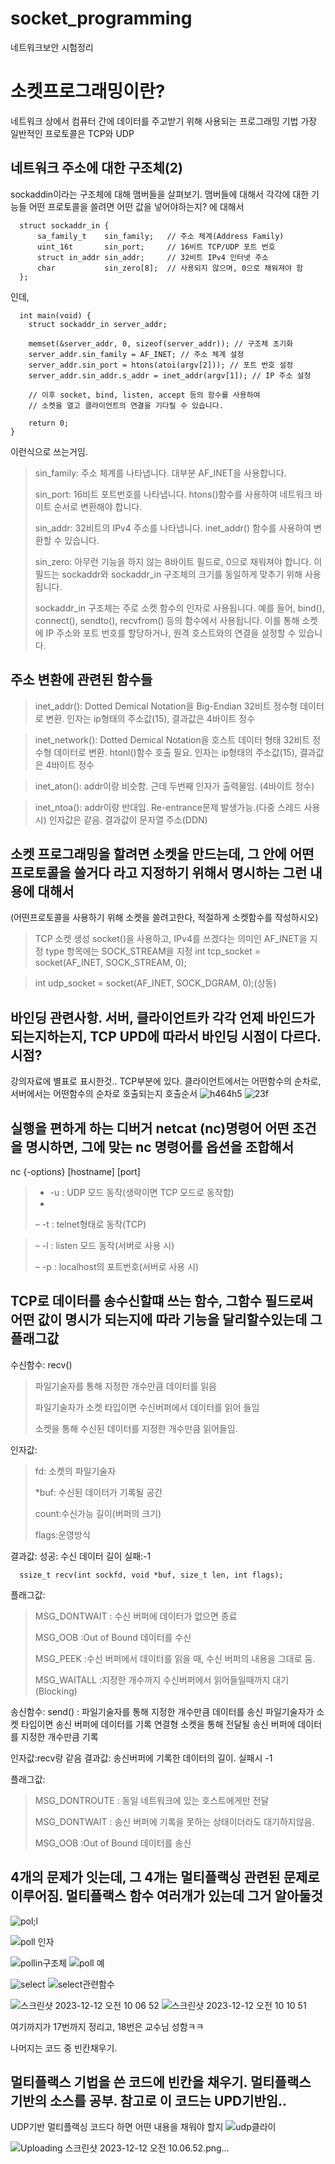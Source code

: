 # socket_programming
네트워크보안 시험정리

# 소켓프로그래밍이란?
네트워크 상에서 컴퓨터 간에 데이터를 주고받기 위해 사용되는 프로그래밍 기법
가장 일반적인 프로토콜은 TCP와 UDP




## 네트워크 주소에 대한 구조체(2)
sockaddin이라는 구조체에 대해 맴버들을 살펴보기. 맴버들에 대해서 각각에 대한 기능들
어떤 프로토콜을 쓸려면 어떤 값을 넣어야하는지? 에 대해서

```
  struct sockaddr_in {
      sa_family_t    sin_family;   // 주소 체계(Address Family)
      uint_16t       sin_port;     // 16비트 TCP/UDP 포트 번호
      struct in_addr sin_addr;     // 32비트 IPv4 인터넷 주소
      char           sin_zero[8];  // 사용되지 않으며, 0으로 채워져야 함
  };
```

인데, 
```
  int main(void) {
    struct sockaddr_in server_addr;

    memset(&server_addr, 0, sizeof(server_addr)); // 구조체 초기화
    server_addr.sin_family = AF_INET; // 주소 체계 설정
    server_addr.sin_port = htons(atoi(argv[2])); // 포트 번호 설정
    server_addr.sin_addr.s_addr = inet_addr(argv[1]); // IP 주소 설정

    // 이후 socket, bind, listen, accept 등의 함수를 사용하여
    // 소켓을 열고 클라이언트의 연결을 기다릴 수 있습니다.
    
    return 0;
}
```
이런식으로 쓰는거임. 
>sin_family: 주소 체계를 나타냅니다. 대부분 AF_INET을 사용합니다.
>
>sin_port: 16비트 포트번호를 나타냅니다. htons()함수를 사용하여 네트워크 바이트 순서로 변환해야 합니다.
>
>sin_addr: 32비트의 IPv4 주소를 나타냅니다. inet_addr() 함수를 사용하여 변환할 수 있습니다.
>
>sin_zero: 아무런 기능을 하지 않는 8바이트 필드로, 0으로 채워져야 합니다. 이 필드는 sockaddr와 sockaddr_in 구조체의 크기를 동일하게 맞추기 위해 사용됩니다.
>
>sockaddr_in 구조체는 주로 소켓 함수의 인자로 사용됩니다. 예를 들어, bind(), connect(), sendto(), recvfrom() 등의 함수에서 사용됩니다. 이를 통해 소켓에 IP 주소와 포트 번호를 할당하거나, 원격 호스트와의 연결을 설정할 수 있습니다.











## 주소 변환에 관련된 함수들
>inet_addr(): Dotted Demical Notation을 Big-Endian 32비트 정수형 데이터로 변환. 인자는 ip형태의 주소값(15), 결과값은 4바이트 정수

>inet_network(): Dotted Demical Notation을 호스트 데이터 형태 32비트 정수형 데이터로 변환. htonl()함수 호출 필요. 인자는 ip형태의 주소값(15), 결과값은 4바이트 정수

>inet_aton(): addr이랑 비슷함. 근데 두번째 인자가 출력물임. (4바이트 정수)

>inet_ntoa(): addr이랑 반대임. Re-entrance문제 발생가능.(다중 스레드 사용시) 인자값은 같음. 결과값이 문자열 주소(DDN)











## 소켓 프로그래밍을 할려면 소켓을 만드는데, 그 안에 어떤 프로토콜을 쓸거다 라고 지정하기 위해서 명시하는 그런 내용에 대해서
(어떤프로토콜을 사용하기 위해 소켓을 쓸려고한다, 적절하게 소켓함수를 작성하시오)

>TCP 소켓 생성
socket()을 사용하고, IPv4를 쓰겠다는 의미인 AF_INET을 지정
type 항목에는 SOCK_STREAM을 지정
>int tcp_socket = socket(AF_INET, SOCK_STREAM, 0);

>int udp_socket = socket(AF_INET, SOCK_DGRAM, 0);(상동)











## 바인딩 관련사항. 서버, 클라이언트카 각각 언제 바인드가 되는지하는지, TCP UPD에 따라서 바인딩 시점이 다르다. 시점?

강의자료에 별표로 표시한것.. TCP부분에 있다. 클라이언트에서는 어떤함수의 순차로, 서버에서는 어떤함수의 순차로 호출되는지 호출순서
![h464h5](https://github.com/geniusBrainLsm/socket_programming/assets/87559232/9237ba2d-9db6-43c0-a353-cea2556605df)
![23f](https://github.com/geniusBrainLsm/socket_programming/assets/87559232/6bb4ca7e-5ee1-4435-aa37-94a3eec01086)













## 실행을 편하게 하는 디버거 netcat (nc)명령어 어떤 조건을 명시하면, 그에 맞는 nc 명령어를 옵션을 조합해서 
nc {-options} [hostname] [port]
>- -u : UDP 모드 동작(생략이면 TCP 모드로 동작함)
>- 
>– -t : telnet형태로 동작(TCP)

>– -l : listen 모드 동작(서버로 사용 시)
>
>– -p : localhost의 포트번호(서버로 사용 시)









## TCP로 데이터를 송수신할떄 쓰는 함수, 그함수 필드로써 어떤 값이 명시가 되는지에 따라 기능을 달리할수있는데 그 플래그값
수신함수: recv() 
>  파일기술자를 통해 지정한 개수만큼 데이터를 읽음
> 
>  파일기술자가 소켓 타입이면 수신버퍼에서 데이터를 읽어 들임
> 
>  소켓을 통해 수신된 데이터를 지정한 개수만큼 읽어들임.

  인자값: 
  >fd: 소켓의 파일기술자
>
  >*buf: 수신된 데이터가 기록될 공간
>
  >count:수신가능 길이(버퍼의 크기)
>
  >flags:운영방식
>
  결과값: 성공: 수신 데이터 길이
          실패:-1
  ```
    ssize_t recv(int sockfd, void *buf, size_t len, int flags);
  ```
  플래그값: 
  >MSG_DONTWAIT : 수신 버퍼에 데이터가 없으면 종료
>
  >MSG_OOB      :Out of Bound 데이터를 수신
>
  >MSG_PEEK     :수신 버퍼에서 데이터를 읽을 때, 수신 버퍼의 내용을 그대로 둠.
>
  >MSG_WAITALL  :지정한 개수까지 수신버퍼에서 읽어들일때까지 대기(Blocking)

송신함수: send() :
   파일기술자를 통해 지정한 개수만큼 데이터를 송신
   파일기술자가 소켓 타입이면 송신 버퍼에 데이터를 기록
   연결형 소켓을 통해 전달될 송신 버퍼에 데이터를 지정한 개수만큼 기록

   인자값:recv랑 같음
   결과값: 송신버퍼에 기록한 데이터의 길이. 실패시 -1

  플래그값: 
  >MSG_DONTROUTE : 동일 네트워크에 있는 호스트에게만 전달
>
 >MSG_DONTWAIT  : 송신 버퍼에 기록을 못하는 상태이더라도 대기하지않음.
>
 >MSG_OOB      :Out of Bound 데이터를 송신













## 4개의 문제가 잇는데, 그 4개는 멀티플랙싱 관련된 문제로 이루어짐. 멀티플랙스 함수 여러개가 있는데 그거 알아둘것
![pol;l](https://github.com/geniusBrainLsm/socket_programming/assets/87559232/8dbe6b54-87f1-43eb-b01e-fde17fb8b8c6)

![poll 인자](https://github.com/geniusBrainLsm/socket_programming/assets/87559232/a4eec2c8-4265-40e9-b357-a0be60efa85c)

![pollin구조체](https://github.com/geniusBrainLsm/socket_programming/assets/87559232/5749fae2-4a0c-4e15-808f-0e9cec823a97)
![poll 예](https://github.com/geniusBrainLsm/socket_programming/assets/87559232/db4347ed-13b6-41d5-8370-3c45c831d6fe)



![select](https://github.com/geniusBrainLsm/socket_programming/assets/87559232/6cf304cf-e54f-4d04-a826-dfb5d59451df)
![select관련함수](https://github.com/geniusBrainLsm/socket_programming/assets/87559232/f9f117df-c44e-44e8-9bb6-52dfb9045c43)

![스크린샷 2023-12-12 오전 10 06 52](https://github.com/geniusBrainLsm/socket_programming/assets/87559232/1c04b99e-3072-4028-b08c-c9e836381c04)
![스크린샷 2023-12-12 오전 10 10 51](https://github.com/geniusBrainLsm/socket_programming/assets/87559232/3bf0df6f-59a4-4db7-81d0-1fabe0b8b1b0)








여기까지가 17번까지 정리고, 18번은 교수님 성함ㅋㅋ

나머지는 코드 중 빈칸채우기.
## 멀티플랙스 기법을 쓴 코드에 빈칸을 채우기. 멀티플랙스 기반의 소스를 공부. 참고로 이 코드는 UPD기반임..
UDP기반 멀티플랙싱 코드다 하면 어떤 내용을 채워야 할지
![udp클라이](https://github.com/geniusBrainLsm/socket_programming/assets/87559232/22f2b9ed-75be-42c6-8b53-42cb63726b77)

![Uploading 스크린샷 2023-12-12 오전 10.06.52.png…]()


